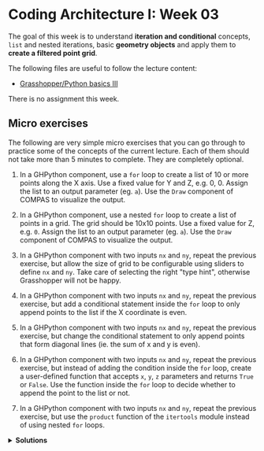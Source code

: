 # Coding Architecture I: Week 03

The goal of this week is to understand **iteration and conditional** concepts, `list` and nested iterations, 
basic **geometry objects** and apply them to **create a filtered point grid**.

The following files are useful to follow the lecture content:

- [Grasshopper/Python basics III](01-grasshopper-python-basics-iii.gh)

There is no assignment this week.

## Micro exercises

The following are very simple micro exercises that you can go through to practice some of the concepts of the current lecture. Each of them should not take more than 5 minutes to complete. They are completely optional.

1. In a GHPython component, use a `for` loop to create a list of 10 or more points along the X axis. Use a fixed value for Y and Z, e.g. 0, 0. Assign the list to an output parameter (eg. `a`). Use the `Draw` component of COMPAS to visualize the output.

2. In a GHPython component, use a nested `for` loop to create a list of points in a grid. The grid should be 10x10 points. Use a fixed value for Z, e.g. `0`. Assign the list to an output parameter (eg. `a`). Use the `Draw` component of COMPAS to visualize the output.

3. In a GHPython component with two inputs `nx` and `ny`, repeat the previous exercise, but allow the size of grid to be configurable using sliders to define `nx` and `ny`. Take care of selecting the right "type hint", otherwise Grasshopper will not be happy.

4. In a GHPython component with two inputs `nx` and `ny`, repeat the previous exercise, but add a conditional statement inside the `for` loop to only append points to the list if the X coordinate is even.

5. In a GHPython component with two inputs `nx` and `ny`, repeat the previous exercise, but change the conditional statement to only append points that form diagonal lines (ie. the sum of x and y is even).

6. In a GHPython component with two inputs `nx` and `ny`, repeat the previous exercise, but instead of adding the condition inside the `for` loop, create a user-defined function that accepts `x`, `y`, `z` parameters and returns `True` or `False`. Use the function inside the `for` loop to decide whether to append the point to the list or not.

7. In a GHPython component with two inputs `nx` and `ny`, repeat the previous exercise, but use the `product` function of the `itertools` module instead of using nested `for` loops.

<details>
  <summary><b>Solutions</b></summary>

1.

```python
from compas.geometry import Point

a = []
for x in range(10):
    a.append(Point(x, 0, 0))
```

2. 

```python
from compas.geometry import Point

a = []
for x in range(10):
    for y in range(10):
        a.append(Point(x, y, 0))
```

3. 

```python
from compas.geometry import Point

a = []
for x in range(nx):
    for y in range(ny):
        a.append(Point(x, y, 0))
```

4. 

```python
from compas.geometry import Point

a = []
for x in range(nx):
    for y in range(ny):
        if x % 2 == 0:
            a.append(Point(x, y, 0))
```

5. 

```python
from compas.geometry import Point

a = []
for x in range(nx):
    for y in range(ny):
        if (x + y) % 2 == 0:
            a.append(Point(x, y, 0))
```

6. 

```python
from compas.geometry import Point

def is_diagonal(x, y, z):
    return (x + y) % 2 == 0

a = []

for x in range(nx):
    for y in range(ny):
        if is_diagonal(x, y, 0):
            a.append(Point(x, y, 0))
```

7.

```python
from compas.geometry import Point
from itertools import product

a = []

for x, y in product(range(nx), range(ny)):
    if (x + y) % 2 == 0:
        a.append(Point(x, y, 0))
```

or including the function

```python
from compas.geometry import Point
from itertools import product

def is_diagonal(x, y, z):
    return (x + y) % 2 == 0

a = []

for x, y in product(range(nx), range(ny)):
    if is_diagonal(x, y, 0):
        a.append(Point(x, y, 0))
```


</details>

